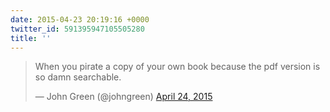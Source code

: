 ```yaml
---
date: 2015-04-23 20:19:16 +0000
twitter_id: 591395947105505280
title: ''
---
```


<blockquote class="twitter-tweet"><p lang="en" dir="ltr">When you pirate a copy of your own book because the pdf version is so damn searchable.</p>&mdash; John Green (@johngreen) <a href="https://twitter.com/johngreen/status/591393301632262145?ref_src=twsrc%5Etfw">April 24, 2015</a></blockquote>
<script async src="https://platform.twitter.com/widgets.js" charset="utf-8"></script>
